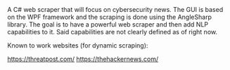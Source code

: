 <Under development>
A C# web scraper that will focus on cybersecurity news. The GUI is based on the WPF framework and the
scraping is done using the AngleSharp library. The goal is to have a powerful web scraper and then add
NLP capabilities to it. Said capabilities are not clearly defined as of right now.

Known to work websites (for dynamic scraping):

https://threatpost.com/
https://thehackernews.com/